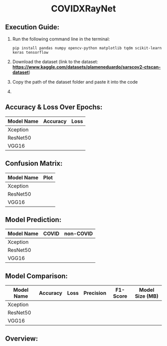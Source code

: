 <h1 align="center">COVIDXRayNet</h1>


## Execution Guide:
1. Run the following command line in the terminal:
   ```
   pip install pandas numpy opencv-python matplotlib tqdm scikit-learn keras tensorflow
   ```
  
2. Download the dataset (link to the dataset: **https://www.kaggle.com/datasets/plameneduardo/sarscov2-ctscan-dataset**)

3. Copy the path of the dataset folder and paste it into the code

4. 

## Accuracy & Loss Over Epochs:

| Model Name | Accuracy | Loss |
|------------|----------|------|
| Xception |  |  |
| ResNet50 |  |  |
| VGG16 |  |  |

## Confusion Matrix:

| Model Name | Plot |
|------------|------|
| Xception |  |
| ResNet50 |  |
| VGG16 |  |

## Model Prediction:

| Model Name | COVID | non-COVID |
|------------|----------|------|
| Xception |  |  |
| ResNet50 |  |  |
| VGG16 |  |  |

## Model Comparison:

| Model Name | Accuracy | Loss | Precision | F1-Score | Model Size (MB) |
|------------|----------|------|-----------|----------|-----------------|
| Xception |  |  |  |  |  |
| ResNet50 |  |  |  |  |  |
| VGG16 |  |  |  |  |  |

## Overview:
